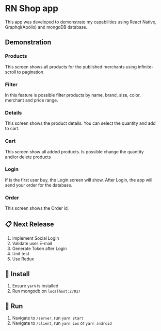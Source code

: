 # RN Shop app
 This app was developed to demonstrate my capabilities using React Native, Graphql(Apollo) and mongoDB database.
 
## Demonstration
### Products
 This screen shows all products for the published merchants using infinite-scroll to pagination.
### Filter
 In this feature is possible filter products by name, brand, size, color, merchant and price range.
### Details
This screen shows the product details. You can select the quantity and add to cart.
### Cart
This screen show all added products. Is possible change the quantity and/or delete products 
### Login
If is the first user buy, the Login screen will show. After Login, the app will send your order for the database.
### Order
This screen shows the Order id;


## 📋 Next Release
  
  1. Implement Social Login
  2. Validate user E-mail
  3. Generate Token after Login
  4. Unit test
  5. Use Redux
  
  
## 🎉 Install

1. Ensure `yarn` is installed
2. Run mongodb on `localhost:27017`

## 🚀  Run

1. Navigate to `/server`, run `yarn start`
2. Navigate to `/client`, run `yarn ios` or `yarn android`
